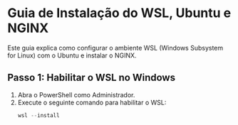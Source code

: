 # Guia de Instalação do WSL, Ubuntu e NGINX

Este guia explica como configurar o ambiente WSL (Windows Subsystem for Linux) com o Ubuntu e instalar o NGINX.

## Passo 1: Habilitar o WSL no Windows

1. Abra o PowerShell como Administrador.
2. Execute o seguinte comando para habilitar o WSL:
   ```powershell
   wsl --install
